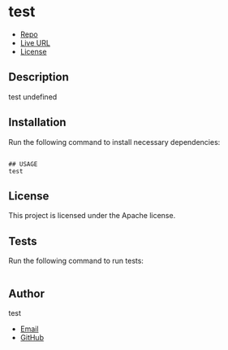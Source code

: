 
  # test
  * [Repo](https://github.com/test/test)
  * [Live URL](test)
  * [License](https://img.shields.io/badge/license-Apache-blue.svg)
    
  ## Description
  test
  undefined
  ## Installation

  Run the following command to install necessary dependencies:
  ```
  
  ```

  
    ## USAGE
    test
    
  ## License

This project is licensed under the Apache license.
  

  ## Tests
  Run the following command to run tests:
  ```
  
  ```

  ## Author
  test
  * [Email](mailto:test)
  * [GitHub](https://github.com/test)
